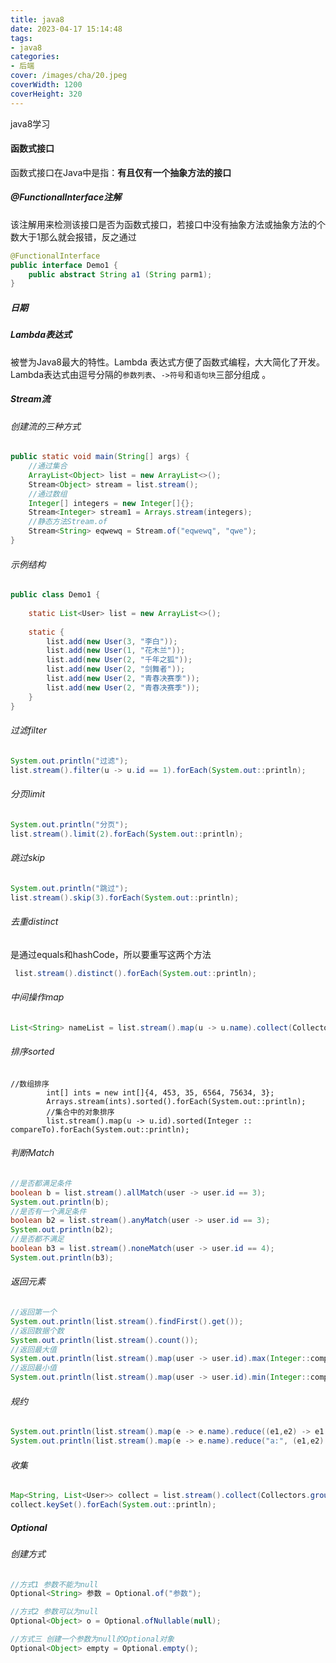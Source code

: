 ```yaml
---
title: java8
date: 2023-04-17 15:14:48
tags:
- java8
categories:
- 后端
cover: /images/cha/20.jpeg
coverWidth: 1200
coverHeight: 320
---
```


java8学习

<!-- more -->

#### 函数式接口

函数式接口在Java中是指：**有且仅有一个抽象方法的接口**



##### **@FunctionalInterface注解**

该注解用来检测该接口是否为函数式接口，若接口中没有抽象方法或抽象方法的个数大于1那么就会报错，反之通过

```java
@FunctionalInterface
public interface Demo1 {
    public abstract String a1 (String parm1);
}
```



##### 日期



##### Lambda表达式

被誉为Java8最大的特性。Lambda 表达式方便了函数式编程，大大简化了开发。Lambda表达式由逗号分隔的`参数列表`、`->符号`和`语句块`三部分组成 。







##### Stream流

###### 创建流的三种方式

```java
public static void main(String[] args) {
    //通过集合
    ArrayList<Object> list = new ArrayList<>();
    Stream<Object> stream = list.stream();
    //通过数组
    Integer[] integers = new Integer[]{};
    Stream<Integer> stream1 = Arrays.stream(integers);
    //静态方法Stream.of
    Stream<String> eqwewq = Stream.of("eqwewq", "qwe");
}
```

###### 示例结构

```java
public class Demo1 {
  
    static List<User> list = new ArrayList<>();
  
    static {
        list.add(new User(3, "李白"));
        list.add(new User(1, "花木兰"));
        list.add(new User(2, "千年之狐"));
        list.add(new User(2, "剑舞者"));
        list.add(new User(2, "青春决赛季"));
        list.add(new User(2, "青春决赛季"));
    }
}
```

###### 过滤filter

```java
System.out.println("过滤");
list.stream().filter(u -> u.id == 1).forEach(System.out::println);
```

###### 分页limit

```java
System.out.println("分页");
list.stream().limit(2).forEach(System.out::println);
```

###### 跳过skip

```java
System.out.println("跳过");
list.stream().skip(3).forEach(System.out::println);
```

###### 去重distinct

是通过equals和hashCode，所以要重写这两个方法

```java
 list.stream().distinct().forEach(System.out::println);
```

###### 中间操作map

```java
List<String> nameList = list.stream().map(u -> u.name).collect(Collectors.toList());
```

###### 排序sorted

```
//数组排序
        int[] ints = new int[]{4, 453, 35, 6564, 75634, 3};
        Arrays.stream(ints).sorted().forEach(System.out::println);
        //集合中的对象排序
        list.stream().map(u -> u.id).sorted(Integer :: compareTo).forEach(System.out::println);
```

###### 判断Match

```java
//是否都满足条件
boolean b = list.stream().allMatch(user -> user.id == 3);
System.out.println(b);
//是否有一个满足条件
boolean b2 = list.stream().anyMatch(user -> user.id == 3);
System.out.println(b2);
//是否都不满足
boolean b3 = list.stream().noneMatch(user -> user.id == 4);
System.out.println(b3);
```

###### 返回元素

```java
//返回第一个
System.out.println(list.stream().findFirst().get());
//返回数据个数
System.out.println(list.stream().count());
//返回最大值
System.out.println(list.stream().map(user -> user.id).max(Integer::compareTo).get());
//返回最小值
System.out.println(list.stream().map(user -> user.id).min(Integer::compareTo).get());
```
###### 规约

```java
System.out.println(list.stream().map(e -> e.name).reduce((e1,e2) -> e1 + e2));
System.out.println(list.stream().map(e -> e.name).reduce("a:", (e1,e2) -> e1 + e2));
```

###### 收集

```java
Map<String, List<User>> collect = list.stream().collect(Collectors.groupingBy(e -> e.name));
collect.keySet().forEach(System.out::println);
```

##### Optional

###### 创建方式

```java
//方式1 参数不能为null
Optional<String> 参数 = Optional.of("参数");

//方式2 参数可以为null
Optional<Object> o = Optional.ofNullable(null);

//方式三 创建一个参数为null的Optional对象
Optional<Object> empty = Optional.empty();
```
